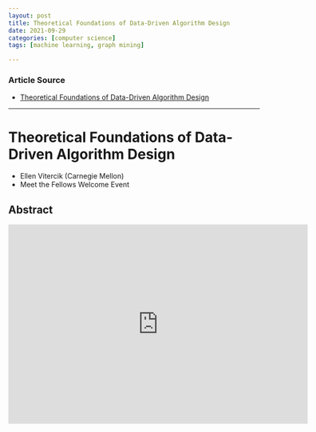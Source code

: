 ```yaml
---
layout: post
title: Theoretical Foundations of Data-Driven Algorithm Design
date: 2021-09-29
categories: [computer science]
tags: [machine learning, graph mining]

---
```


### Article Source

* [Theoretical Foundations of Data-Driven Algorithm Design](https://www.youtube.com/watch?v=PAWAkr8Xbv8)


---


# Theoretical Foundations of Data-Driven Algorithm Design

* Ellen Vitercik (Carnegie Mellon) 
* Meet the Fellows Welcome Event

## Abstract

<iframe width="600" height="400" src="https://www.youtube.com/embed/PAWAkr8Xbv8" title="YouTube video player" frameborder="0" allow="accelerometer; autoplay; clipboard-write; encrypted-media; gyroscope; picture-in-picture" allowfullscreen></iframe>